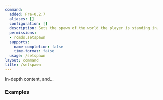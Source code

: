 ```yaml
---
command:
  added: Pre-0.2.7
  aliases: []
  configuration: []
  description: Sets the spawn of the world the player is standing in.
  permissions:
  - rcmds.setspawn
  supports:
    name-completion: false
    time-format: false
  usage: /setspawn
layout: command
title: /setspawn
---
```


In-depth content, and...

### Examples

